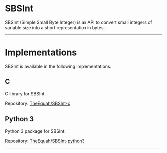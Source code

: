 <!-- Author (Created): Roger "Equah" Hürzeler -->
<!-- Author (Modified): Roger "Equah" Hürzeler -->
<!-- Date (Created): 12019.12.25 HE -->
<!-- Date (Modified): 12019.12.26 HE -->
<!-- License: apache-2.0 -->

**SBSInt**
================================================================================

SBSInt (Simple Small Byte Integer) is an API to convert small integers of variable size into a short representation in bytes.

--------------------------------------------------------------------------------

# Implementations

SBSInt is available in the following implementations.

## C

C library for SBSInt.

Repository: [TheEquah/SBSInt-c](https://github.com/TheEquah/SBSInt-c)

## Python 3

Python 3 package for SBSInt.

Repository: [TheEquah/SBSInt-python3](https://github.com/TheEquah/SBSInt-python3/)

--------------------------------------------------------------------------------

